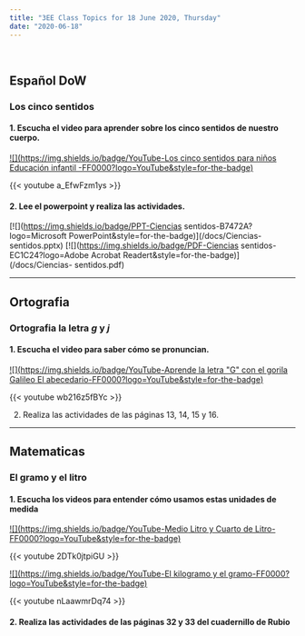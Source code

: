 ```yaml
---
title: "3EE Class Topics for 18 June 2020, Thursday"
date: "2020-06-18"
---
```


&nbsp;

## Español DoW

### Los cinco sentidos

#### 1. Escucha el video para aprender sobre los cinco sentidos de nuestro cuerpo.

[![](https://img.shields.io/badge/YouTube-Los cinco sentidos para niños Educación infantil
-FF0000?logo=YouTube&style=for-the-badge)](https://youtu.be/a_EfwFzm1ys)

{{< youtube a_EfwFzm1ys >}}

#### 2. Lee el powerpoint y realiza las actividades.

[![](https://img.shields.io/badge/PPT-Ciencias sentidos-B7472A?logo=Microsoft PowerPoint&style=for-the-badge)](/docs/Ciencias- sentidos.pptx) [![](https://img.shields.io/badge/PDF-Ciencias sentidos-EC1C24?logo=Adobe Acrobat Readert&style=for-the-badge)](/docs/Ciencias- sentidos.pdf)

<hr>

## Ortografia

### Ortografia la letra *g* y *j*

#### 1. Escucha el video para saber cómo se pronuncian.

[![](https://img.shields.io/badge/YouTube-Aprende la letra "G" con el gorila Galileo El abecedario-FF0000?logo=YouTube&style=for-the-badge)](https://youtu.be/wb216z5fBYc)

{{< youtube wb216z5fBYc >}}

2. Realiza las actividades de las páginas 13, 14, 15 y 16.


<hr>

## Matematicas

### El gramo y el litro

#### 1. Escucha los videos para entender cómo usamos estas unidades de medida

[![](https://img.shields.io/badge/YouTube-Medio Litro y Cuarto de Litro-FF0000?logo=YouTube&style=for-the-badge)](https://youtu.be/2DTk0jtpiGU)

{{< youtube 2DTk0jtpiGU >}}

[![](https://img.shields.io/badge/YouTube-El kilogramo y el gramo-FF0000?logo=YouTube&style=for-the-badge)](https://youtu.be/nLaawmrDq74)

{{< youtube nLaawmrDq74 >}}

#### 2. Realiza las actividades de las páginas 32 y 33 del cuadernillo de Rubio




 


<br/>
<br/>

